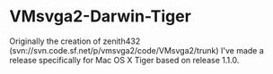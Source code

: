 # VMsvga2-Darwin-Tiger
Originally the creation of zenith432 (svn://svn.code.sf.net/p/vmsvga2/code/VMsvga2/trunk)
I've made a release specifically for Mac OS X Tiger based on release 1.1.0.
